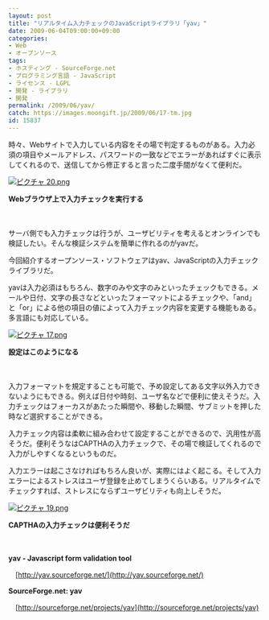 ```yaml
---
layout: post
title: "リアルタイム入力チェックのJavaScriptライブラリ「yav」"
date: 2009-06-04T09:00:00+09:00
categories:
- Web
- オープンソース
tags: 
- ホスティング - SourceForge.net
- プログラミング言語 - JavaScript
- ライセンス - LGPL
- 開発 - ライブラリ
- 開発
permalink: /2009/06/yav/
catch: https://images.moongift.jp/2009/06/17-tm.jpg
id: 15837
---
```

時々、Webサイトで入力している内容をその場で判定するものがある。入力必須の項目やメールアドレス、パスワードの一致などでエラーがあればすぐに表示してくれるので、送信してから修正すると言った二度手間がなくて便利だ。

  

[![ピクチャ 20.png](https://images.moongift.jp/2009/06/20-tm.jpg)](https://images.moongift.jp/2009/06/20.png)  
  
**Webブラウザ上で入力チェックを実行する**

  

　

  

サーバ側でも入力チェックは行うが、ユーザビリティを考えるとオンラインでも検証したい。そんな検証システムを簡単に作れるのがyavだ。

  

今回紹介するオープンソース・ソフトウェアはyav、JavaScriptの入力チェックライブラリだ。

  
<!--more-->

yavは入力必須はもちろん、数字のみや文字のみといったチェックもできる。メールや日付、文字の長さなどといったフォーマットによるチェックや、「and」と「or」による他の項目の値によって入力チェック内容を変更する機能もある。多言語にも対応している。

  

[![ピクチャ 17.png](https://images.moongift.jp/2009/06/17-tm.jpg)](https://images.moongift.jp/2009/06/17.png)  
  
**設定はこのようになる**

  

　

  

入力フォーマットを規定することも可能で、予め設定してある文字以外入力できないようにもできる。例えば日付や時刻、ユーザ名などで便利に使えそうだ。入力チェックはフォーカスがあたった瞬間や、移動した瞬間、サブミットを押した時など選択することができる。

  

入力チェック内容は柔軟に組み合わせて設定することができるので、汎用性が高そうだ。便利そうなはCAPTHAの入力チェックで、その場で検証してくれるので入力がしやすくなるというものだ。

  

入力エラーは起こさなければもちろん良いが、実際にはよく起こる。そして入力エラーによるストレスはユーザ登録を止めてしまうくらいある。リアルタイムでチェックすれば、ストレスにならずユーザビリティも向上しそうだ。

  

[![ピクチャ 19.png](https://images.moongift.jp/2009/06/19-tm.jpg)](https://images.moongift.jp/2009/06/19.png)  
  
**CAPTHAの入力チェックは便利そうだ**

  

　

  

**yav - Javascript form validation tool**  
  
　[http://yav.sourceforge.net/](http://yav.sourceforge.net/)

  

**SourceForge.net: yav**  
  
　[http://sourceforge.net/projects/yav](http://sourceforge.net/projects/yav)

  

